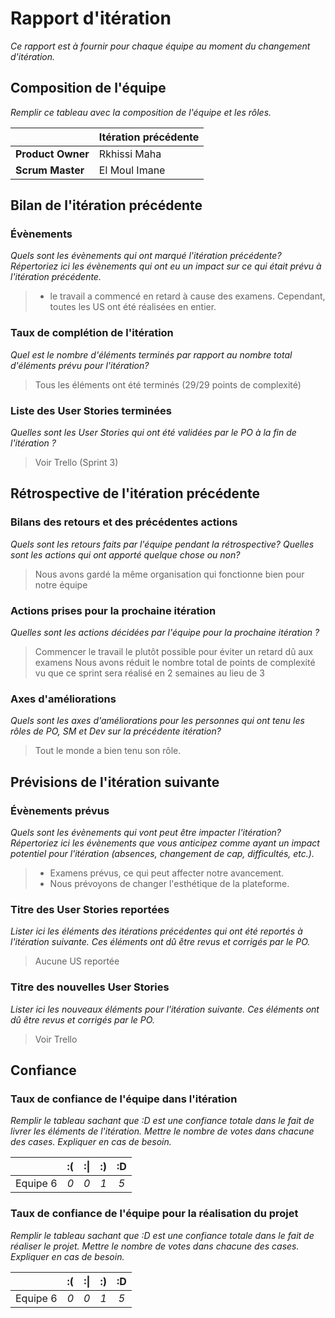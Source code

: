 # Rapport d'itération  
*Ce rapport est à fournir pour chaque équipe au moment du changement d'itération.*

## Composition de l'équipe
*Remplir ce tableau avec la composition de l'équipe et les rôles.*

|  &nbsp;                 | Itération précédente     |
| -------------           |-------------             |
| **Product Owner**       | Rkhissi Maha             |
| **Scrum Master**        | El Moul Imane            |

## Bilan de l'itération précédente  
### Évènements
*Quels sont les évènements qui ont marqué l'itération précédente? Répertoriez ici les évènements qui ont eu un impact sur ce qui était prévu à l'itération précédente.*
> * le travail a commencé en retard à cause des examens. Cependant, toutes les US ont été réalisées en entier.

### Taux de complétion de l'itération  
*Quel est le nombre d'éléments terminés par rapport au nombre total d'éléments prévu pour l'itération?*
> Tous les éléments ont été terminés (29/29 points de complexité)

### Liste des User Stories terminées
*Quelles sont les User Stories qui ont été validées par le PO à la fin de l'itération ?*
> Voir Trello (Sprint 3)

## Rétrospective de l'itération précédente

### Bilans des retours et des précédentes actions
*Quels sont les retours faits par l'équipe pendant la rétrospective? Quelles sont les actions qui ont apporté quelque chose ou non?*
> Nous avons gardé la même organisation qui fonctionne bien pour notre équipe

### Actions prises pour la prochaine itération
*Quelles sont les actions décidées par l'équipe pour la prochaine itération ?*
> Commencer le travail le plutôt possible pour éviter un retard dû aux examens
> Nous avons réduit le nombre total de points de complexité vu que ce sprint sera réalisé en 2 semaines au lieu de 3

### Axes d'améliorations
*Quels sont les axes d'améliorations pour les personnes qui ont tenu les rôles de PO, SM et Dev sur la précédente itération?*
> Tout le monde a bien tenu son rôle.

## Prévisions de l'itération suivante  
### Évènements prévus  
*Quels sont les évènements qui vont peut être impacter l'itération? Répertoriez ici les évènements que vous anticipez comme ayant un impact potentiel pour l'itération (absences, changement de cap, difficultés, etc.).*
> * Examens prévus, ce qui peut affecter notre avancement.
> * Nous prévoyons de changer l'esthétique de la plateforme.

### Titre des User Stories reportées  
*Lister ici les éléments des itérations précédentes qui ont été reportés à l'itération suivante. Ces éléments ont dû être revus et corrigés par le PO.*
> Aucune US reportée

### Titre des nouvelles User Stories  
*Lister ici les nouveaux éléments pour l'itération suivante. Ces éléments ont dû être revus et corrigés par le PO.*
> Voir Trello

## Confiance
### Taux de confiance de l'équipe dans l'itération  
*Remplir le tableau sachant que :D est une confiance totale dans le fait de livrer les éléments de l'itération. Mettre le nombre de votes dans chacune des cases. Expliquer en cas de besoin.*

|          	| :( 	| :&#124; 	| :) 	| :D 	|
|:--------:	|:----:	|:----:	    |:----:	|:----:	|
| Equipe 6 	|  *0* 	|  *0* 	    |  *1* 	|  *5* 	|

### Taux de confiance de l'équipe pour la réalisation du projet
*Remplir le tableau sachant que :D est une confiance totale dans le fait de réaliser le projet. Mettre le nombre de votes dans chacune des cases. Expliquer en cas de besoin.*

|          	| :( 	| :&#124; 	| :) 	| :D 	|
|:--------:	|:----:	|:----:	    |:----:	|:----:	|
| Equipe 6 	|  *0* 	|  *0* 	    |  *1* 	|  *5* 	|
